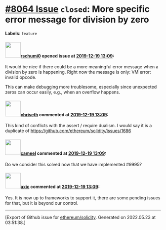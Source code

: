 # [\#8064 Issue](https://github.com/ethereum/solidity/issues/8064) `closed`: More specific error message for division by zero
**Labels**: `feature`


#### <img src="https://avatars.githubusercontent.com/u/58267968?v=4" width="50">[rschumi0](https://github.com/rschumi0) opened issue at [2019-12-19 13:09](https://github.com/ethereum/solidity/issues/8064):

It would be nice if there could be a more meaningful error message when a division by zero is happening. Right now the message is only: VM error: invalid opcode. 

This can make debugging more troublesome, especially since unexpected zeros can occur easily, e.g., when an overflow happens.

#### <img src="https://avatars.githubusercontent.com/u/9073706?v=4" width="50">[chriseth](https://github.com/chriseth) commented at [2019-12-19 13:09](https://github.com/ethereum/solidity/issues/8064#issuecomment-567491862):

This kind of conflicts with the assert / require dualism. I would say it is a duplicate of https://github.com/ethereum/solidity/issues/1686

#### <img src="https://avatars.githubusercontent.com/u/137030?v=4" width="50">[cameel](https://github.com/cameel) commented at [2019-12-19 13:09](https://github.com/ethereum/solidity/issues/8064#issuecomment-796228885):

Do we consider this solved now that we have implemented #9995?

#### <img src="https://avatars.githubusercontent.com/u/20340?v=4" width="50">[axic](https://github.com/axic) commented at [2019-12-19 13:09](https://github.com/ethereum/solidity/issues/8064#issuecomment-796256703):

Yes. It is now up to frameworks to support it, there are some pending issues for that, but it is beyond our control.


-------------------------------------------------------------------------------



[Export of Github issue for [ethereum/solidity](https://github.com/ethereum/solidity). Generated on 2022.05.23 at 03:51:38.]
